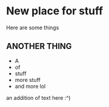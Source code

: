 # New place for stuff

Here are some things

## ANOTHER THING
- A
- of
- stuff
- more stuff
- and more lol

an addition of text here :^)
